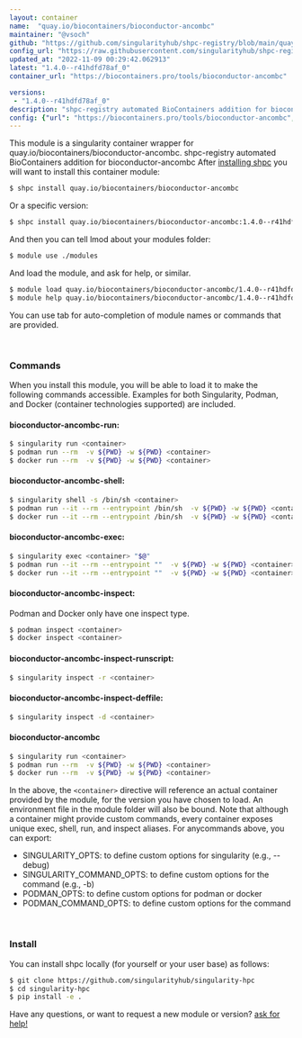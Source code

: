 ```yaml
---
layout: container
name:  "quay.io/biocontainers/bioconductor-ancombc"
maintainer: "@vsoch"
github: "https://github.com/singularityhub/shpc-registry/blob/main/quay.io/biocontainers/bioconductor-ancombc/container.yaml"
config_url: "https://raw.githubusercontent.com/singularityhub/shpc-registry/main/quay.io/biocontainers/bioconductor-ancombc/container.yaml"
updated_at: "2022-11-09 00:29:42.062913"
latest: "1.4.0--r41hdfd78af_0"
container_url: "https://biocontainers.pro/tools/bioconductor-ancombc"

versions:
 - "1.4.0--r41hdfd78af_0"
description: "shpc-registry automated BioContainers addition for bioconductor-ancombc"
config: {"url": "https://biocontainers.pro/tools/bioconductor-ancombc", "maintainer": "@vsoch", "description": "shpc-registry automated BioContainers addition for bioconductor-ancombc", "latest": {"1.4.0--r41hdfd78af_0": "sha256:5bd373b2bd5ddd730d45b05e188f912ec43bf8dd993cc08ff3ec10328d0a990f"}, "tags": {"1.4.0--r41hdfd78af_0": "sha256:5bd373b2bd5ddd730d45b05e188f912ec43bf8dd993cc08ff3ec10328d0a990f"}, "docker": "quay.io/biocontainers/bioconductor-ancombc"}
---
```


This module is a singularity container wrapper for quay.io/biocontainers/bioconductor-ancombc.
shpc-registry automated BioContainers addition for bioconductor-ancombc
After [installing shpc](#install) you will want to install this container module:


```bash
$ shpc install quay.io/biocontainers/bioconductor-ancombc
```

Or a specific version:

```bash
$ shpc install quay.io/biocontainers/bioconductor-ancombc:1.4.0--r41hdfd78af_0
```

And then you can tell lmod about your modules folder:

```bash
$ module use ./modules
```

And load the module, and ask for help, or similar.

```bash
$ module load quay.io/biocontainers/bioconductor-ancombc/1.4.0--r41hdfd78af_0
$ module help quay.io/biocontainers/bioconductor-ancombc/1.4.0--r41hdfd78af_0
```

You can use tab for auto-completion of module names or commands that are provided.

<br>

### Commands

When you install this module, you will be able to load it to make the following commands accessible.
Examples for both Singularity, Podman, and Docker (container technologies supported) are included.

#### bioconductor-ancombc-run:

```bash
$ singularity run <container>
$ podman run --rm  -v ${PWD} -w ${PWD} <container>
$ docker run --rm  -v ${PWD} -w ${PWD} <container>
```

#### bioconductor-ancombc-shell:

```bash
$ singularity shell -s /bin/sh <container>
$ podman run --it --rm --entrypoint /bin/sh  -v ${PWD} -w ${PWD} <container>
$ docker run --it --rm --entrypoint /bin/sh  -v ${PWD} -w ${PWD} <container>
```

#### bioconductor-ancombc-exec:

```bash
$ singularity exec <container> "$@"
$ podman run --it --rm --entrypoint ""  -v ${PWD} -w ${PWD} <container> "$@"
$ docker run --it --rm --entrypoint ""  -v ${PWD} -w ${PWD} <container> "$@"
```

#### bioconductor-ancombc-inspect:

Podman and Docker only have one inspect type.

```bash
$ podman inspect <container>
$ docker inspect <container>
```

#### bioconductor-ancombc-inspect-runscript:

```bash
$ singularity inspect -r <container>
```

#### bioconductor-ancombc-inspect-deffile:

```bash
$ singularity inspect -d <container>
```



#### bioconductor-ancombc

```bash
$ singularity run <container>
$ podman run --rm  -v ${PWD} -w ${PWD} <container>
$ docker run --rm  -v ${PWD} -w ${PWD} <container>
```


In the above, the `<container>` directive will reference an actual container provided
by the module, for the version you have chosen to load. An environment file in the
module folder will also be bound. Note that although a container
might provide custom commands, every container exposes unique exec, shell, run, and
inspect aliases. For anycommands above, you can export:

 - SINGULARITY_OPTS: to define custom options for singularity (e.g., --debug)
 - SINGULARITY_COMMAND_OPTS: to define custom options for the command (e.g., -b)
 - PODMAN_OPTS: to define custom options for podman or docker
 - PODMAN_COMMAND_OPTS: to define custom options for the command

<br>

### Install

You can install shpc locally (for yourself or your user base) as follows:

```bash
$ git clone https://github.com/singularityhub/singularity-hpc
$ cd singularity-hpc
$ pip install -e .
```

Have any questions, or want to request a new module or version? [ask for help!](https://github.com/singularityhub/singularity-hpc/issues)